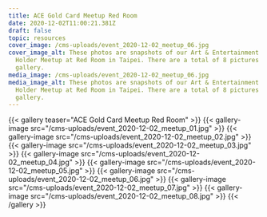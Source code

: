 ```yaml
---
title: ACE Gold Card Meetup Red Room
date: 2020-12-02T11:00:21.381Z
draft: false
topic: resources
cover_image: /cms-uploads/event_2020-12-02_meetup_06.jpg
cover_image_alt: These photos are snapshots of our Art & Entertainment Gold Card
  Holder Meetup at Red Room in Taipei. There are a total of 8 pictures in this
  gallery.
media_image: /cms-uploads/event_2020-12-02_meetup_06.jpg
media_image_alt: These photos are snapshots of our Art & Entertainment Gold Card
  Holder Meetup at Red Room in Taipei. There are a total of 8 pictures in this
  gallery.
---
```



{{< gallery teaser="ACE Gold Card Meetup Red Room" >}}
{{< gallery-image src="/cms-uploads/event_2020-12-02_meetup_01.jpg" >}}
{{< gallery-image src="/cms-uploads/event_2020-12-02_meetup_02.jpg" >}}
{{< gallery-image src="/cms-uploads/event_2020-12-02_meetup_03.jpg" >}}
{{< gallery-image src="/cms-uploads/event_2020-12-02_meetup_04.jpg" >}}
{{< gallery-image src="/cms-uploads/event_2020-12-02_meetup_05.jpg" >}}
{{< gallery-image src="/cms-uploads/event_2020-12-02_meetup_06.jpg" >}}
{{< gallery-image src="/cms-uploads/event_2020-12-02_meetup_07.jpg" >}}
{{< gallery-image src="/cms-uploads/event_2020-12-02_meetup_08.jpg" >}}
{{< /gallery >}}